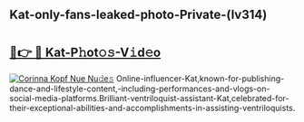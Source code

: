 ## Kat-only-fans​-leaked-photo​-Private-(lv314)


# <h2><a href="https://mediaupload.pro?title=Kat&ref=git">🔗👉 🔴 Kat-P𝚑ot𝚘𝚜-V𝚒d𝚎o</a></h2>

[![Corinna Kopf Nue Nu𝚍e𝚜](https://i.imgur.com/0qMVB7G.gif)](https://mediaupload.pro?title=Kat&ref=git)
Online-influencer-Kat,known-for-publishing-dance-and-lifestyle-content,-including-performances-and-vlogs-on-social-media-platforms.Brilliant-ventriloquist-assistant-Kat,celebrated-for-their-exceptional-abilities-and-accomplishments-in-assisting-ventriloquists.  